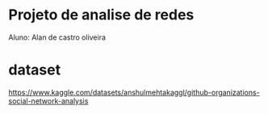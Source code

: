 # Projeto de analise de redes
Aluno: Alan de castro oliveira
# dataset
https://www.kaggle.com/datasets/anshulmehtakaggl/github-organizations-social-network-analysis